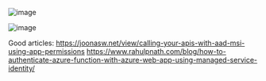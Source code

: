 ![image](https://user-images.githubusercontent.com/4542664/127679485-5396b2e1-b655-4b03-810a-156d6ed1f652.png)


![image](https://user-images.githubusercontent.com/4542664/127679541-9c9c5026-da54-4ec1-ad17-91309222d4fb.png)


Good articles:
https://joonasw.net/view/calling-your-apis-with-aad-msi-using-app-permissions
https://www.rahulpnath.com/blog/how-to-authenticate-azure-function-with-azure-web-app-using-managed-service-identity/
